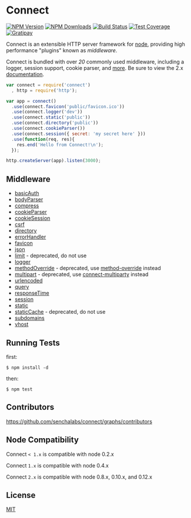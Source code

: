 # Connect

[![NPM Version][npm-image]][npm-url]
[![NPM Downloads][downloads-image]][downloads-url]
[![Build Status][travis-image]][travis-url]
[![Test Coverage][coveralls-image]][coveralls-url]
[![Gratipay][gratipay-image]][gratipay-url]

  Connect is an extensible HTTP server framework for [node](//nodejs.org), providing high performance "plugins" known as _middleware_.

 Connect is bundled with over _20_ commonly used middleware, including
 a logger, session support, cookie parser, and [more](//senchalabs.github.com/connect). Be sure to view the 2.x [documentation](//www.senchalabs.org/connect/).

```js
var connect = require('connect')
  , http = require('http');

var app = connect()
  .use(connect.favicon('public/favicon.ico'))
  .use(connect.logger('dev'))
  .use(connect.static('public'))
  .use(connect.directory('public'))
  .use(connect.cookieParser())
  .use(connect.session({ secret: 'my secret here' }))
  .use(function(req, res){
    res.end('Hello from Connect!\n');
  });

http.createServer(app).listen(3000);
```

## Middleware

  - [basicAuth](//www.senchalabs.org/connect/basicAuth.html)
  - [bodyParser](//www.senchalabs.org/connect/bodyParser.html)
  - [compress](//www.senchalabs.org/connect/compress.html)
  - [cookieParser](//www.senchalabs.org/connect/cookieParser.html)
  - [cookieSession](//www.senchalabs.org/connect/cookieSession.html)
  - [csrf](//www.senchalabs.org/connect/csrf.html)
  - [directory](//www.senchalabs.org/connect/directory.html)
  - [errorHandler](//www.senchalabs.org/connect/errorHandler.html)
  - [favicon](//www.senchalabs.org/connect/favicon.html)
  - [json](//www.senchalabs.org/connect/json.html)
  - [limit](//www.senchalabs.org/connect/limit.html) - deprecated, do not use
  - [logger](//www.senchalabs.org/connect/logger.html)
  - [methodOverride](//www.senchalabs.org/connect/methodOverride.html) - deprecated, use [method-override](https://www.npmjs.org/package/method-override) instead
  - [multipart](//www.senchalabs.org/connect/multipart.html) - deprecated, use [connect-multiparty](https://www.npmjs.org/package/connect-multiparty) instead
  - [urlencoded](//www.senchalabs.org/connect/urlencoded.html)
  - [query](//www.senchalabs.org/connect/query.html)
  - [responseTime](//www.senchalabs.org/connect/responseTime.html)
  - [session](//www.senchalabs.org/connect/session.html)
  - [static](//www.senchalabs.org/connect/static.html)
  - [staticCache](//www.senchalabs.org/connect/staticCache.html) - deprecated, do not use
  - [subdomains](//www.senchalabs.org/connect/subdomains.html)
  - [vhost](//www.senchalabs.org/connect/vhost.html)

## Running Tests

first:

    $ npm install -d

then:

    $ npm test

## Contributors

 https://github.com/senchalabs/connect/graphs/contributors

## Node Compatibility

  Connect `< 1.x` is compatible with node 0.2.x


  Connect `1.x` is compatible with node 0.4.x


  Connect `2.x` is compatible with node 0.8.x, 0.10.x, and 0.12.x

## License

[MIT](LICENSE)

[npm-image]: https://img.shields.io/npm/v/connect.svg
[npm-url]: https://npmjs.org/package/connect
[travis-image]: https://img.shields.io/travis/senchalabs/connect/master.svg
[travis-url]: https://travis-ci.org/senchalabs/connect
[coveralls-image]: https://img.shields.io/coveralls/senchalabs/connect/master.svg
[coveralls-url]: https://coveralls.io/r/senchalabs/connect
[downloads-image]: https://img.shields.io/npm/dm/connect.svg
[downloads-url]: https://npmjs.org/package/connect
[gratipay-image]: https://img.shields.io/gratipay/dougwilson.svg
[gratipay-url]: https://www.gratipay.com/dougwilson/
